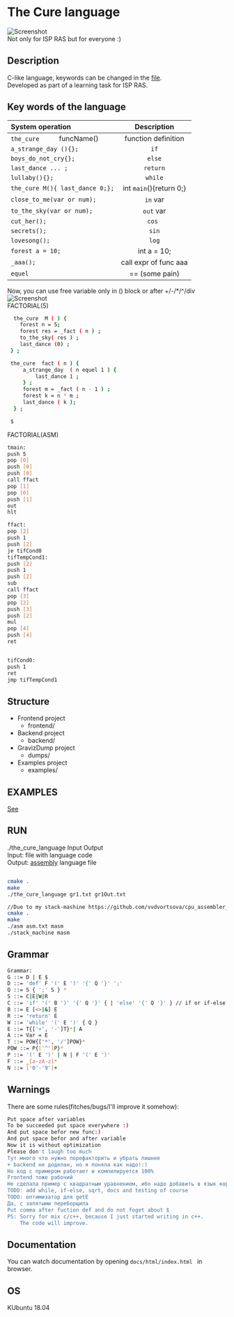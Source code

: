 # The Cure language
![Screenshot](friday.png)\
Not only for ISP RAS but for everyone :)


## Description
C-like language, keywords can be changed in the [file](/frontend/language.h).\
Developed as part of a learning task for ISP RAS.
## Key words of the language
| System operation                |      Description        |
|:----------------------|:---------------------:|
|`the_cure     ` funcName()| function definition   |
|`a_strange_day (){}; `| `if`    |
|`boys_do_not_cry{};  `| `else`|
|`last_dance ... ;`| `return`      |
|`lullaby(){};  `| `while`   |
|`the_cure M(){ last_dance 0;};`| int `main`(){return 0;}             |
|`close_to_me(var or num);`| `in` var      |
|`to_the_sky(var or num);`| `out` var      |
|`cut_her();`| `cos `    |
|`secrets();`| `sin`      |
|`lovesong();`| `log`      |
|`forest a = 10;`| int a = 10;     |
|`_aaa();`| call expr of func aaa     |
|`equel`| == (some pain)   |


Now, you can use free variable only in () block or after +/-/*/^/div 
![Screenshot](gr1.png)\
FACTORIAL(5)
```bash
  the_cure  M ( ) {
    forest n = 5;
    forest res = _fact ( n ) ;
    to_the_sky( res ) ;
    last_dance (0) ;
 } ;

 the_cure  fact ( n ) {
     a_strange_day  ( n equel 1 ) {
         last_dance 1 ;
     } ;
     forest m = _fact ( n - 1 ) ;
     forest k = n * m ;
     last_dance ( k );
  } ;

 $
```
FACTORIAL(ASM)
```bash
tmain:
push 5
pop [0]
push [0]
push [0]
call ffact
pop [1]
pop [0]
push [1]
out
hlt

ffact:
pop [2]
push 1
push [2]
je tifCond0
tifTempCond1:
push [2]
push 1
push [2]
sub
call ffact
pop [3]
pop [2]
push [3]
push [2]
mul
pop [4]
push [4]
ret


tifCond0:
push 1
ret
jmp tifTempCond1

```
## Structure
- Frontend project 
    - frontend/
- Backend project
    - backend/
- GravizDump project
    - dumps/
- Examples project
    - examples/

## EXAMPLES
[See](examples) 

## RUN
./the_cure_language Input Output\
Input: file with language code\
Output: [assembly](https://github.com/vvdvortsova/cpu_assembler_disassembler) language file 
```bash

cmake .
make
./the_cure_language gr1.txt gr1Out.txt

//Due to my stack-mashine https://github.com/vvdvortsova/cpu_assembler_disassembler
cmake .
make
./asm asm.txt masm 
./stack_machine masm
```
## Grammar
```bash
Grammar:
G ::= D | E $
D ::= 'def' F '(' E ')' '{' Q '}' ';'
Q ::= S { ';' S } *
S ::= C|E|W|R
C ::= 'if' '(' B ')' '{' Q '}' { | 'else' '{' Q '}' } // if or if-else
B ::= E [<>|&] E
R ::= 'return' E
W ::= 'while' '(' E ')' { Q }
E ::= T{['+', '-']T}*| A
A ::= Var = E
T ::= POW{['*', '/']POW}*
POW ::= P{['^']P}*
P ::= '(' E ')' | N | F '(' E ')'
F ::= _[a-zA-z]*
N ::= ['0'-'9']+
```
## Warnings
There are some rules(fitches/bugs/I'll improve it somehow):
```bash
Put space after variables
To be succeeded put space everywhere :)
And put space befor new func:)
And put space befor and after variable
Now it is without optimization
Please don't laugh too much
Тут много что нужно порефакторить и убрать лишнее
+ backend не доделан, но я поняла как надо!:)
Но код с примером работает и компилируется 100%
Frontend тоже рабочий
Не сделала пример с квадратным уравнением, ибо надо добавить в язык корень(sqrt)
TODO: add while, if-else, sqrt, docs and testing of course
TODO: оптимизатор для getE
Да, с запятыми переборщила
Put comma after fuction def and do not foget about $
PS: Sorry for mix c/c++, because I just started writing in c++.
    The code will improve.
```
## Documentation
You can watch documentation by opening
```docs/html/index.html ``` in browser.

## OS
 KUbuntu 18.04